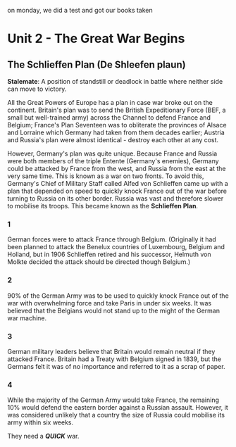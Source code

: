 on monday, we did a test and got our books taken

# Unit 2 - The Great War Begins

## The Schlieffen Plan (De Shleefen plaun)

**Stalemate**: A position of standstill or deadlock in battle where neither side can move to victory.

All the Great Powers of Europe has a plan in case war broke out on the continent. Britain's plan was to send the British Expeditionary Force (BEF, a small but well-trained army) across the Channel to defend France and Belgium; France's Plan Seventeen was to obliterate the provinces of Alsace and Lorraine which Germany had taken from them decades earlier; Austria and Russia's plan were almost identical - destroy each other at any cost.

However, Germany's plan was quite unique. Because France and Russia were both members of the triple Entente (Germany's enemies), Germany could be attacked by France from the west, and Russia from the east at the very same time. This is known as a war on two fronts. To avoid this, Germany's Chief of Military Staff called Alfed von Schlieffen came up with a plan that depended on speed to quickly knock France out of the war before turning to Russia on its other border. Russia was vast and therefore slower to mobilise its troops. This became known as the **Schlieffen Plan**.

### 1

German forces were to attack France through Belgium. (Originally it had been planned to attack the Benelux countries of Luxembourg, Belgium and Holland, but in 1906 Schlieffen retired and his successor, Helmuth von Molkte decided the attack should be directed though Belgium.)

### 2

90% of the German Army was to be used to quickly knock France out of the war with overwhelming force and take Paris in under six weeks. It was believed that the Belgians would not stand up to the might of the German war machine.

### 3 

German military leaders believe that Britain would remain neutral if they attacked France. Britain had a Treaty with Belgium signed in 1839, but the Germans felt it was of no importance and referred to it as a scrap of paper.

### 4 

While the majority of the German Army would take France, the remaining 10% would defend the eastern border against a Russian assault. However, it was considered unlikely that a country the size of Russia could mobilise its army within six weeks.

They need a ***QUICK*** war.
